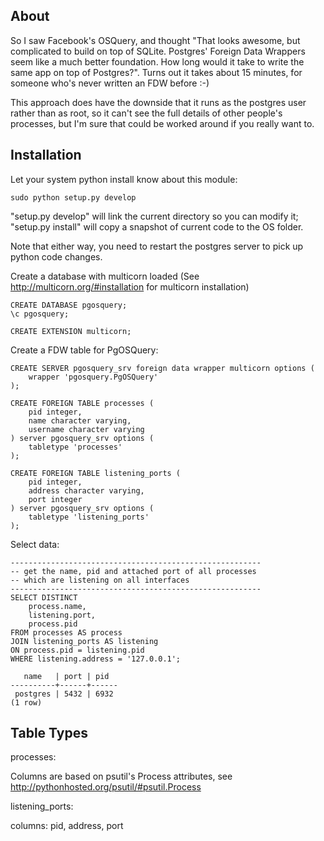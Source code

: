 About
-----

So I saw Facebook's OSQuery, and thought "That looks awesome, but complicated
to build on top of SQLite. Postgres' Foreign Data Wrappers seem like a much
better foundation. How long would it take to write the same app on top of
Postgres?". Turns out it takes about 15 minutes, for someone who's never
written an FDW before :-)

This approach does have the downside that it runs as the postgres user rather
than as root, so it can't see the full details of other people's processes,
but I'm sure that could be worked around if you really want to.


Installation
------------

Let your system python install know about this module:
```
sudo python setup.py develop
```
"setup.py develop" will link the current directory so you can modify it; "setup.py install" will copy a snapshot of current code to the OS folder.

Note that either way, you need to restart the postgres server to pick up python code changes.


Create a database with multicorn loaded (See http://multicorn.org/#installation for multicorn installation)
```
CREATE DATABASE pgosquery;
\c pgosquery;

CREATE EXTENSION multicorn;
```

Create a FDW table for PgOSQuery:
```
CREATE SERVER pgosquery_srv foreign data wrapper multicorn options (
    wrapper 'pgosquery.PgOSQuery'
);

CREATE FOREIGN TABLE processes (
    pid integer,
    name character varying,
	username character varying
) server pgosquery_srv options (
    tabletype 'processes'
);  

CREATE FOREIGN TABLE listening_ports (
    pid integer,
    address character varying,
	port integer
) server pgosquery_srv options (
    tabletype 'listening_ports'
);  
```

Select data:
```
--------------------------------------------------------
-- get the name, pid and attached port of all processes 
-- which are listening on all interfaces
--------------------------------------------------------
SELECT DISTINCT 
    process.name, 
    listening.port, 
    process.pid
FROM processes AS process
JOIN listening_ports AS listening
ON process.pid = listening.pid
WHERE listening.address = '127.0.0.1';
```

```
   name   | port | pid  
----------+------+------
 postgres | 5432 | 6932
(1 row)

```


Table Types
-----------

processes:

Columns are based on psutil's Process attributes, see http://pythonhosted.org/psutil/#psutil.Process


listening_ports:

columns: pid, address, port
